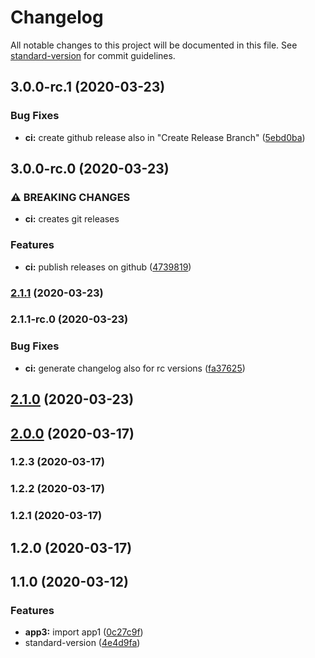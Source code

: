 # Changelog

All notable changes to this project will be documented in this file. See [standard-version](https://github.com/conventional-changelog/standard-version) for commit guidelines.

## 3.0.0-rc.1 (2020-03-23)


### Bug Fixes

* **ci:** create github release also in "Create Release Branch" ([5ebd0ba](https://github.com/MichaRedM/gatest/commit/5ebd0ba86f20ab527e29b9ae8c6ce6763c7ee888))

## 3.0.0-rc.0 (2020-03-23)


### ⚠ BREAKING CHANGES

* **ci:** creates git releases

### Features

* **ci:** publish releases on github ([4739819](https://github.com/MichaRedM/gatest/commit/47398192a246b4c314f91e86205104bea14b4a5b))

### [2.1.1](https://github.com/MichaRedM/gatest/compare/v2.1.1-rc.0...v2.1.1) (2020-03-23)

### 2.1.1-rc.0 (2020-03-23)


### Bug Fixes

* **ci:** generate changelog also for rc versions ([fa37625](https://github.com/MichaRedM/gatest/commit/fa37625261be51c50ac80d9b1adab62c293dd849))

## [2.1.0](https://github.com/MichaRedM/gatest/compare/v2.1.0-rc.0...v2.1.0) (2020-03-23)

## [2.0.0](https://github.com/MichaRedM/gatest/compare/v2.0.0-rc.0...v2.0.0) (2020-03-17)

### 1.2.3 (2020-03-17)

### 1.2.2 (2020-03-17)

### 1.2.1 (2020-03-17)

## 1.2.0 (2020-03-17)

## 1.1.0 (2020-03-12)


### Features

* **app3:** import app1 ([0c27c9f](https://github.com/MichaRedM/gatest/commit/0c27c9f20d2bdd26854dfa346854e4c1a5f2952d))
* standard-version ([4e4d9fa](https://github.com/MichaRedM/gatest/commit/4e4d9fa59b0d37d2788fe158c92e46b3ed6cb9f9))
